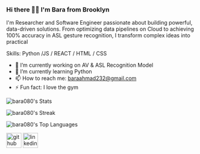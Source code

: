 ### Hi there ✌🏿 I'm Bara from Brooklyn



I'm Researcher and Software Engineer passionate about building powerful, data-driven solutions. From optimizing data pipelines on Cloud to achieving 100% accuracy in ASL gesture recognition, I transform complex ideas into practical

Skills: Python /JS / REACT / HTML / CSS

- 🔭 I’m currently working on AV & ASL Recognition Model 
- 🌱 I’m currently learning Python  
- 📫 How to reach me: baraahmad232@gmail.com 
- ⚡ Fun fact: I love the gym

  
![bara080's Stats](https://github-readme-stats.vercel.app/api?username=bara080&theme=radical&show_icons=true&hide_border=true&count_private=false)


![bara080's Streak](https://github-readme-streak-stats.herokuapp.com/?user=bara080&theme=radical&hide_border=true)

![bara080's Top Languages](https://github-readme-stats.vercel.app/api/top-langs/?username=bara080&theme=radical&show_icons=true&hide_border=true&layout=compact)

[<img src='https://cdn.jsdelivr.net/npm/simple-icons@3.0.1/icons/github.svg' alt='github' height='40'>](https://github.com/https://github.com/bara080)  [<img src='https://cdn.jsdelivr.net/npm/simple-icons@3.0.1/icons/linkedin.svg' alt='linkedin' height='40'>](https://www.linkedin.com/in/https://www.linkedin.com/in/abaramoh//)  

